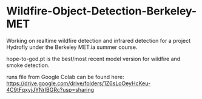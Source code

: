 # Wildfire-Object-Detection-Berkeley-MET
Working on realtime wildfire detection and infrared detection for a project Hydrofly under the Berkeley MET.ia summer course.

hope-to-god.pt is the best/most recent model version for wildfire and smoke detection. 

runs file from Google Colab can be found here: https://drive.google.com/drive/folders/1Z6sLoOeyHcKeu-4C9tFqxyjJYNrlBGRc?usp=sharing
